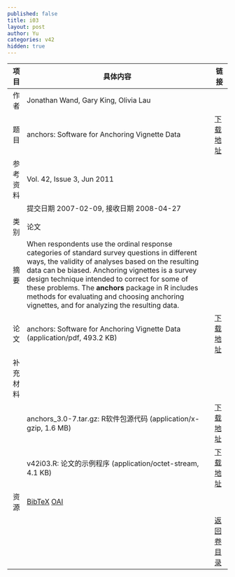 ```yaml
---
published: false
title: i03
layout: post
author: Yu
categories: v42
hidden: true
---
```


| 项目 | 具体内容 | 链接 |
|---:|---|---|
| 作者 | Jonathan Wand, Gary King, Olivia Lau| |
| 题目 |anchors: Software for Anchoring Vignette Data | [下载地址](http://www.jstatsoft.org/v42/i03/paper) |
| 参考资料 |Vol. 42, Issue 3, Jun 2011 | |
| | 提交日期 2007-02-09, 接收日期 2008-04-27| | 
| 类别 | 论文| |
| 摘要 | When respondents use the ordinal response categories of standard survey questions in different ways, the validity of analyses based on the resulting data can be biased. Anchoring vignettes is a survey design technique intended to correct for some of these problems. The <b>anchors</b> package in R includes methods for evaluating and choosing anchoring vignettes, and for analyzing the resulting data.| |
| 论文 | anchors: Software for Anchoring Vignette Data  (application/pdf, 493.2 KB)| [下载地址](http://www.jstatsoft.org/v42/i03/paper) |
| 补充材料 | | |
| |anchors_3.0-7.tar.gz: R软件包源代码  (application/x-gzip, 1.6 MB)|  [下载地址](http://www.jstatsoft.org/v42/i03/supp/1) |
| |v42i03.R: 论文的示例程序  (application/octet-stream, 4.1 KB)|  [下载地址](http://www.jstatsoft.org/v42/i03/supp/2) |
| 资源 | [BibTeX](http://www.jstatsoft.org/v42/i03/bibtex) [OAI](http://www.jstatsoft.org/oai?verb=GetRecord&identifier=oai.jstatsoft/v42/i03&prefix=oai_dc)| |
| |  | [返回卷目录]({{site.baseurl}}/volume/v42.html) |